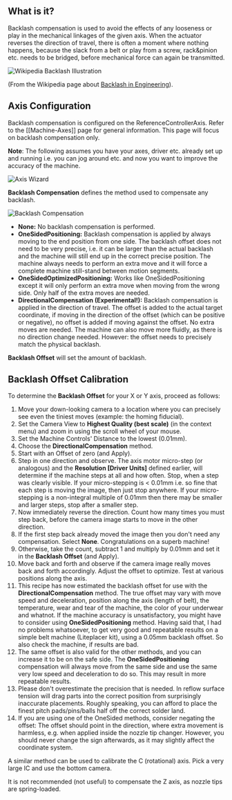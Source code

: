 ## What is it?

Backlash compensation is used to avoid the effects of any looseness or play in the mechanical linkages of the given axis.  When the actuator reverses the direction of travel, there is often a moment where nothing happens, because the slack from a belt or play from a screw, rack&pinion etc. needs to be bridged, before mechanical force can again be transmitted.

![Wikipedia Backlash Illustration](https://user-images.githubusercontent.com/9963310/95771877-1de71300-0cbc-11eb-92f3-caa849999ade.png)

(From the Wikipedia page about [Backlash in Engineering](https://en.wikipedia.org/wiki/Backlash_(engineering))).

## Axis Configuration

Backlash compensation is configured on the ReferenceControllerAxis. Refer to the [[Machine-Axes]] page for general information. This page will focus on backlash compensation only.

**Note**: The following assumes you have your axes, driver etc. already set up and running i.e. you can jog around etc. and now you want to improve the accuracy of the machine. 

![Axis Wizard](https://user-images.githubusercontent.com/9963310/95772541-31df4480-0cbd-11eb-8086-c4106e24f103.png)

**Backlash Compensation** defines the method used to compensate any backlash.


![Backlash Compensation](https://user-images.githubusercontent.com/9963310/95687283-e36d6f80-0c02-11eb-8d17-d3f2972c962b.png)


* **None:**
  No backlash compensation is performed. </li>
* **OneSidedPositioning:**
  Backlash compensation is applied by always moving to the end position from one side. 
  The backlash offset does not need to be very precise, i.e. it can be larger than the actual backlash and the machine will still end up in the correct precise position.
 The machine always needs to perform an extra move and it will force a complete machine still-stand between motion segments.</li>
* **OneSidedOptimizedPositioning:**
  Works like OneSidedPositioning except it will only perform an extra move when moving from the wrong side. Only half of the extra moves are needed.
* **DirectionalCompensation (Experimental!):**
Backlash compensation is applied in the direction of travel. The offset is added to the actual target coordinate, if moving in the direction of the offset (which can be positive or negative), no offset is added if moving against the offset. 
  No extra moves are needed. The machine can also move more fluidly, as there is no direction change needed. 
  However: the offset needs to precisely match the physical backlash.

**Backlash Offset** will set the amount of backlash. 

## Backlash Offset Calibration

To determine the **Backlash Offset** for your X or Y axis, proceed as follows:

1. Move your down-looking camera to a location where you can precisely see even the tiniest moves (example: the homing fiducial). 
2. Set the Camera View to **Highest Quality (best scale)** (in the context menu) and zoom in using the scroll wheel of your mouse. 
3. Set the Machine Controls' Distance to the lowest (0.01mm).
4. Choose the **DirectionalCompensation** method.
5. Start with an Offset of zero (and Apply). 
6. Step in one direction and observe. The axis motor micro-step (or analogous) and the **Resolution [Driver Units]** defined earlier, will determine if the machine steps at all and how often. Stop, when a step was clearly visible.
  If your micro-stepping is < 0.01mm i.e. so fine that each step is moving the image, then just stop anywhere.
  If your micro-stepping is a non-integral multiple of 0.01mm then there may be smaller and larger steps, stop after a smaller step.
7. Now immediately reverse the direction. Count how many times you must step back, before the camera image starts to move in the other direction. 
8. If the first step back already moved the image then you don't need any compensation. Select **None**. Congratulations on a superb machine!
9. Otherwise, take the count, subtract 1 and multiply by 0.01mm and set it in the **Backlash Offset** (and Apply). 
10. Move back and forth and observe if the camera image really moves back and forth accordingly. Adjust the offset to optimize. Test at various positions along the axis. 
11. This recipe has now estimated the backlash offset for use with the **DirectionalCompensation** method. The true offset may vary with move speed and deceleration, position along the axis (length of belt), the temperature, wear and tear of the machine, the color of your underwear and whatnot. If the machine accuracy is unsatisfactory, you might have to consider using **OneSidedPositioning** method. Having said that, I had no problems whatsoever, to get very good and repeatable results on a simple belt machine (Liteplacer kit), using a 0.05mm backlash offset. So also check the machine, if results are bad.   
12. The same offset is also valid for the other methods, and you can increase it to be on the safe side. The **OneSidedPositioning** compensation will always move from the same side and use the same very low speed and deceleration to do so. This may result in more repeatable results. 
13. Please don't overestimate the precision that is needed. In reflow surface tension will drag parts into the correct position from surprisingly inaccurate placements. Roughly speaking, you can afford to place the finest pitch pads/pins/balls half off the correct solder land.
14. If you are using one of the OneSided methods, consider negating the offset: The offset should point in the direction, where extra movement is harmless, e.g. when applied inside the nozzle tip changer. However, you should never change the sign afterwards, as it may slightly affect the coordinate system. 

A similar method can be used to calibrate the C (rotational) axis. Pick a very large IC and use the bottom camera. 

It is not recommended (not useful) to compensate the Z axis, as nozzle tips are spring-loaded. 
